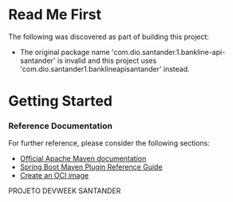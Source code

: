 # Read Me First
The following was discovered as part of building this project:

* The original package name 'com.dio.santander.1.bankline-api-santander' is invalid and this project uses 'com.dio.santander1.banklineapisantander' instead.

# Getting Started

### Reference Documentation
For further reference, please consider the following sections:

* [Official Apache Maven documentation](https://maven.apache.org/guides/index.html)
* [Spring Boot Maven Plugin Reference Guide](https://docs.spring.io/spring-boot/docs/2.6.7/maven-plugin/reference/html/)
* [Create an OCI image](https://docs.spring.io/spring-boot/docs/2.6.7/maven-plugin/reference/html/#build-image)

PROJETO DEVWEEK SANTANDER